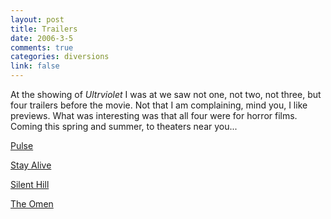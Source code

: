 ```yaml
--- 
layout: post
title: Trailers
date: 2006-3-5
comments: true
categories: diversions
link: false
---
```

At the showing of <i>Ultrviolet</i> I was at we saw not one, not two, not three, but four trailers before the movie. Not that I am complaining, mind you, I like previews. What was interesting was that all four were for horror films. Coming this spring and summer, to theaters near you...

<a href="http://imdb.com/title/tt0454919/" title="Pulse">Pulse</a>

<a href="http://imdb.com/title/tt0441796/" title="Stay Alive">Stay Alive</a>

<a href="http://imdb.com/title/tt0384537/" title="Silent Hill">Silent Hill</a>

<a href="http://imdb.com/title/tt0466909/" title="The Omen">The Omen</a>
